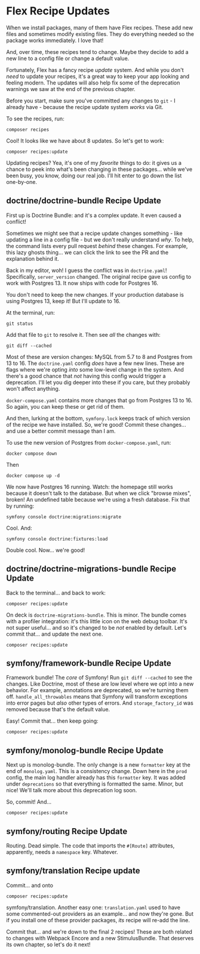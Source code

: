 # Flex Recipe Updates

When we install packages, many of them have Flex recipes. These add new files and
sometimes modify existing files. They do everything needed so the
package works immediately. I love that!

And, over time, these recipes tend to change. Maybe they decide to add a new line
to a config file or change a default value.

Fortunately, Flex has a fancy recipe *update* system. And while you don't *need*
to update your recipes, it's a great way to keep your app looking and feeling modern.
The updates will also help fix some of the deprecation warnings we saw at the end
of the previous chapter.

Before you start, make sure you've committed any changes to `git` -
I already have - because the recipe update system *works* via Git.

To see the recipes, run:

```terminal
composer recipes
```

Cool! It looks like we have about 8 updates. So let's get to work:

```terminal
composer recipes:update
```

Updating recipes? Yea, it's one of my *favorite* things to do: it gives us a chance
to peek into what's been changing in these packages... while we've been busy, you
know, doing our real job. I'll hit enter to go down the list one-by-one.

## doctrine/doctrine-bundle Recipe Update

First up is Doctrine Bundle: and it's a complex update. It even
caused a conflict!

Sometimes we might see that a recipe update changes something - like updating a line
in a config file - but we don't really understand *why*. To help, the command lists
every pull request *behind* these changes. For example, this lazy ghosts thing...
we can click the link to see the PR and the explanation behind it.

Back in my editor, woh! I guess the conflict was in `doctrine.yaml`! Specifically,
`server_version` changed. The original recipe gave us config to work with
Postgres 13. It now ships with code for Postgres 16.

You don't need to keep the new changes. If your production database is using
Postgres 13, keep it! But I'll update to 16.

At the terminal, run:

```terminal
git status
```

Add that file to `git` to resolve it. Then see *all* the changes with:

```terminal
git diff --cached
```

Most of these are version changes: MySQL from 5.7 to 8 and Postgres from 13 to 16.
The `doctrine.yaml` config *does* have a few new lines. These are flags where
we're opting *into* some low-level change in the system. And there's a good chance
that *not* having this config would trigger a deprecation. I'll let you dig
deeper into these if you care, but they probably won't affect anything.

`docker-compose.yaml` contains more changes that go from Postgres 13 to 16. So again,
you can keep these or get rid of them.

And then, lurking at the bottom, `symfony.lock` keeps track of which version of the recipe
we have installed. So, we're good! Commit these changes... and use a better commit
message than I am.

To use the new version of Postgres from `docker-compose.yaml`, run:

```terminal
docker compose down
```

Then

```terminal
docker compose up -d
```

We now have Postgres 16 running. Watch: the homepage still works because it
doesn't talk to the database. But when we click "browse mixes", broken! An
undefined table because we're using a fresh database. Fix that by running:

```terminal
symfony console doctrine:migrations:migrate
```

Cool. And:

```terminal
symfony console doctrine:fixtures:load
```

Double cool. Now... we're good!

## doctrine/doctrine-migrations-bundle Recipe Update

Back to the terminal... and back to work:

```terminal
composer recipes:update
```

On deck is `doctrine-migrations-bundle`. This is minor. The bundle comes with
a profiler integration: it's this little icon on the web debug toolbar. It's not
super useful... and so it's changed to be *not* enabled by default. Let's commit
that... and update the next one.

```terminal-silent
composer recipes:update
```

## symfony/framework-bundle Recipe Update

Framework bundle! The *core* of Symfony! Run `git diff --cached` to see the
changes. Like Doctrine, most of these are low level where we opt into a
new behavior. For example, annotations are deprecated, so we're turning them off.
`handle_all_throwables` means that Symfony will transform exceptions into error
pages but *also* other types of errors. And `storage_factory_id` was removed
because that's the default value.

Easy! Commit that... then keep going:

```terminal-silent
composer recipes:update
```

## symfony/monolog-bundle Recipe Update

Next up is monolog-bundle. The only change is a new `formatter` key at the end
of `monolog.yaml`. This is a consistency change. Down here in the `prod`
config, the main log handler already has this `formatter` key. It was added
under `deprecations` so that everything is formatted the same. Minor,
but nice! We'll talk more about this deprecation log soon.

So, commit! And...

```terminal-silent
composer recipes:update
```

## symfony/routing Recipe Update

Routing. Dead simple. The code that imports the `#[Route]` attributes,
apparently, needs a `namespace` key. Whatever.

## symfony/translation Recipe update

Commit... and onto

```terminal-silent
composer recipes:update
```

symfony/translation. Another easy one: `translation.yaml` used to have
some commented-out providers as an example... and now they're gone. But if you install
one of these provider packages, *its* recipe will re-add the line.

Commit that... and we're down to the final 2 recipes! These are both related to
changes with Webpack Encore and a new StimulusBundle. That deserves its own
chapter, so let's do it next!
